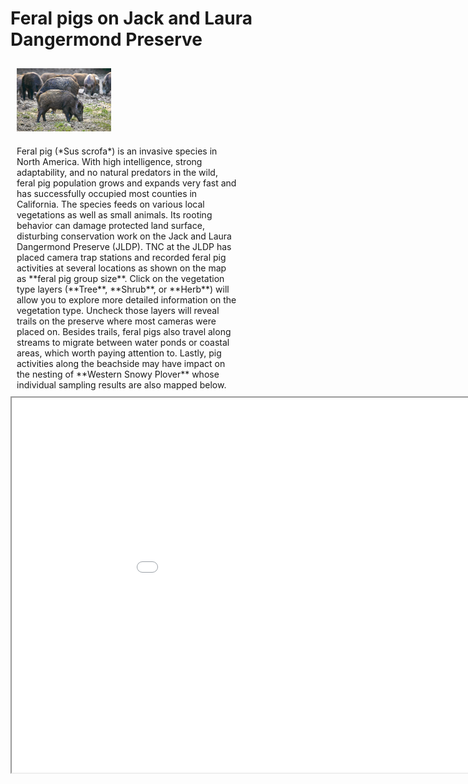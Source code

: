 # Feral pigs on Jack and Laura Dangermond Preserve
<style>
.column {
  float: left;
  padding: 10px;
}

.left {
  width: 30%;
}

.right {
  width: 70%;
}
</style>

<div class="column left">
<center>
<img src="asst2/pig_image.jpg">
</center>
</div>

<div class="column right">
Feral pig (*Sus scrofa*) is an invasive species in North America. With high intelligence, strong adaptability, and no natural predators in the wild, feral pig population grows and expands very fast and has successfully occupied most counties in California. The species feeds on various local vegetations as well as small animals. Its rooting behavior can damage protected land surface, disturbing conservation work on the Jack and Laura Dangermond Preserve (JLDP). TNC at the JLDP has placed camera trap stations and recorded feral pig activities at several locations as shown on the map as **feral pig group size**. Click on the vegetation type layers (**Tree**, **Shrub**, or **Herb**) will allow you to explore more detailed information on the vegetation type. Uncheck those layers will reveal trails on the preserve where most cameras were placed on. Besides trails, feral pigs also travel along streams to migrate between water ponds or coastal areas, which worth paying attention to. Lastly, pig activities along the beachside may have impact on the nesting of **Western Snowy Plover** whose individual sampling results are also mapped below.
</div>

<iframe src="asst2/feralpigs_JLDP/index.html" height=600 width=1000></iframe>
